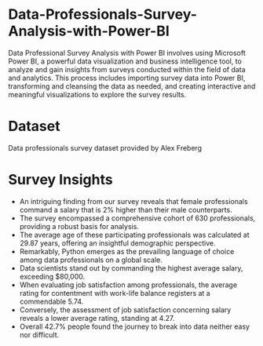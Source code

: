 # Data-Professionals-Survey-Analysis-with-Power-BI
Data Professional Survey Analysis with Power BI involves using Microsoft Power BI, a powerful data visualization and business intelligence tool, to analyze and gain insights from surveys conducted within the field of data and analytics.
This process includes importing survey data into Power BI, transforming and cleansing the data as needed, and creating interactive and meaningful visualizations to explore the survey results.

# Dataset
Data professionals survey dataset provided by Alex Freberg

# Survey Insights
* An intriguing finding from our survey reveals that female professionals command a salary that is 2% higher than their male counterparts.
* The survey encompassed a comprehensive cohort of 630 professionals, providing a robust basis for analysis.
* The average age of these participating professionals was calculated at 29.87 years, offering an insightful demographic perspective.
* Remarkably, Python emerges as the prevailing language of choice among data professionals on a global scale.
* Data scientists stand out by commanding the highest average salary, exceeding $80,000.
* When evaluating job satisfaction among professionals, the average rating for contentment with work-life balance registers at a commendable 5.74.
* Conversely, the assessment of job satisfaction concerning salary reveals a lower average rating, standing at 4.27.
* Overall 42.7% people found the journey to break into data neither easy nor difficult.
